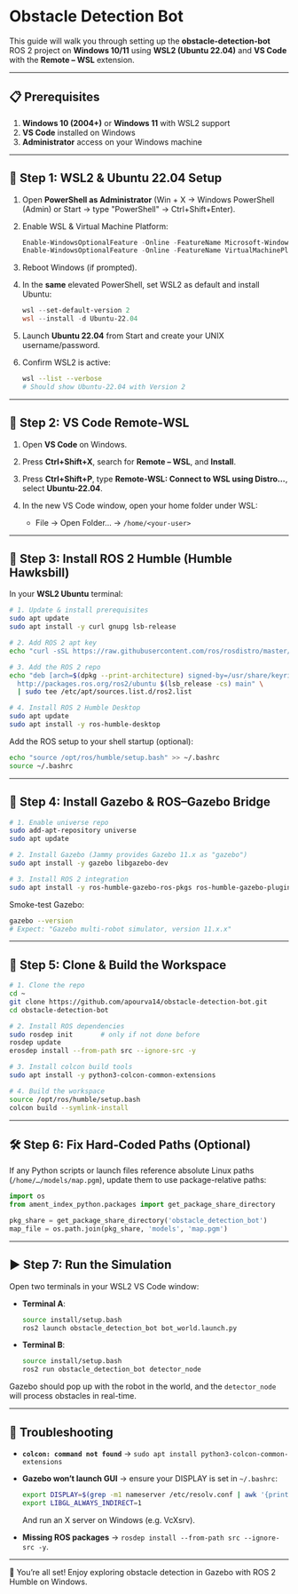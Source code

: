 # Obstacle Detection Bot

This guide will walk you through setting up the **obstacle-detection-bot** ROS 2 project on **Windows 10/11** using **WSL2 (Ubuntu 22.04)** and **VS Code** with the **Remote – WSL** extension.

---

## 📋 Prerequisites

1. **Windows 10 (2004+)** or **Windows 11** with WSL2 support
2. **VS Code** installed on Windows
3. **Administrator** access on your Windows machine

---

## 🔧 Step 1: WSL2 & Ubuntu 22.04 Setup

1. Open **PowerShell as Administrator** (Win + X → Windows PowerShell (Admin) or Start → type "PowerShell" → Ctrl+Shift+Enter).
2. Enable WSL & Virtual Machine Platform:

   ```powershell
   Enable-WindowsOptionalFeature -Online -FeatureName Microsoft-Windows-Subsystem-Linux -NoRestart
   Enable-WindowsOptionalFeature -Online -FeatureName VirtualMachinePlatform -NoRestart
   ```
3. Reboot Windows (if prompted).
4. In the **same** elevated PowerShell, set WSL2 as default and install Ubuntu:

   ```powershell
   wsl --set-default-version 2
   wsl --install -d Ubuntu-22.04
   ```
5. Launch **Ubuntu 22.04** from Start and create your UNIX username/password.
6. Confirm WSL2 is active:

   ```bash
   wsl --list --verbose
   # Should show Ubuntu-22.04 with Version 2
   ```

---

## 🔌 Step 2: VS Code Remote‑WSL

1. Open **VS Code** on Windows.
2. Press **Ctrl+Shift+X**, search for **Remote – WSL**, and **Install**.
3. Press **Ctrl+Shift+P**, type **Remote-WSL: Connect to WSL using Distro…**, select **Ubuntu-22.04**.
4. In the new VS Code window, open your home folder under WSL:

   * File → Open Folder… → `/home/<your-user>`

---

## 🤖 Step 3: Install ROS 2 Humble (Humble Hawksbill)

In your **WSL2 Ubuntu** terminal:

```bash
# 1. Update & install prerequisites
sudo apt update
sudo apt install -y curl gnupg lsb-release

# 2. Add ROS 2 apt key
echo "curl -sSL https://raw.githubusercontent.com/ros/rosdistro/master/ros.asc | sudo gpg --dearmor -o /usr/share/keyrings/ros-archive-keyring.gpg" | bash

# 3. Add the ROS 2 repo
echo "deb [arch=$(dpkg --print-architecture) signed-by=/usr/share/keyrings/ros-archive-keyring.gpg] \
  http://packages.ros.org/ros2/ubuntu $(lsb_release -cs) main" \
  | sudo tee /etc/apt/sources.list.d/ros2.list

# 4. Install ROS 2 Humble Desktop
sudo apt update
sudo apt install -y ros-humble-desktop
```

Add the ROS setup to your shell startup (optional):

```bash
echo "source /opt/ros/humble/setup.bash" >> ~/.bashrc
source ~/.bashrc
```

---

## 🎲 Step 4: Install Gazebo & ROS–Gazebo Bridge

```bash
# 1. Enable universe repo
sudo add-apt-repository universe
sudo apt update

# 2. Install Gazebo (Jammy provides Gazebo 11.x as "gazebo")
sudo apt install -y gazebo libgazebo-dev

# 3. Install ROS 2 integration
sudo apt install -y ros-humble-gazebo-ros-pkgs ros-humble-gazebo-plugins
```

Smoke-test Gazebo:

```bash
gazebo --version
# Expect: "Gazebo multi-robot simulator, version 11.x.x"
```

---

## 📂 Step 5: Clone & Build the Workspace

```bash
# 1. Clone the repo
cd ~
git clone https://github.com/apourva14/obstacle-detection-bot.git
cd obstacle-detection-bot

# 2. Install ROS dependencies
sudo rosdep init       # only if not done before
rosdep update
erosdep install --from-path src --ignore-src -y

# 3. Install colcon build tools
sudo apt install -y python3-colcon-common-extensions

# 4. Build the workspace
source /opt/ros/humble/setup.bash
colcon build --symlink-install
```

---

## 🛠 Step 6: Fix Hard‑Coded Paths (Optional)

If any Python scripts or launch files reference absolute Linux paths (`/home/…/models/map.pgm`), update them to use package-relative paths:

```python
import os
from ament_index_python.packages import get_package_share_directory

pkg_share = get_package_share_directory('obstacle_detection_bot')
map_file = os.path.join(pkg_share, 'models', 'map.pgm')
```

---

## ▶️ Step 7: Run the Simulation

Open two terminals in your WSL2 VS Code window:

* **Terminal A**:

  ```bash
  source install/setup.bash
  ros2 launch obstacle_detection_bot bot_world.launch.py
  ```

* **Terminal B**:

  ```bash
  source install/setup.bash
  ros2 run obstacle_detection_bot detector_node
  ```

Gazebo should pop up with the robot in the world, and the `detector_node` will process obstacles in real-time.

---

## 🐞 Troubleshooting

* **`colcon: command not found`** → `sudo apt install python3-colcon-common-extensions`
* **Gazebo won’t launch GUI** → ensure your DISPLAY is set in `~/.bashrc`:

  ```bash
  export DISPLAY=$(grep -m1 nameserver /etc/resolv.conf | awk '{print $2}'):0
  export LIBGL_ALWAYS_INDIRECT=1
  ```

  And run an X server on Windows (e.g. VcXsrv).
* **Missing ROS packages** → `rosdep install --from-path src --ignore-src -y`.

---

🎉 You’re all set! Enjoy exploring obstacle detection in Gazebo with ROS 2 Humble on Windows.
